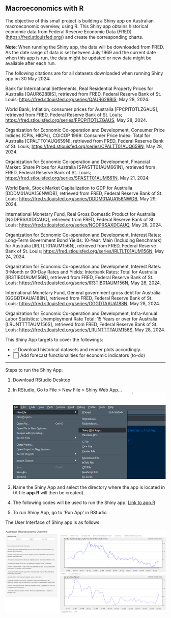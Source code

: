 ## Macroeconomics with R

The objective of this small project is building a Shiny app on Australian macroeconomic overview, using R. This Shiny app obtains historical economic data from Federal Reserve Economic Data (FRED) (https://fred.stlouisfed.org/) and create the corresponding charts.

**Note**: When running the Shiny app, the data will be downloaded from FRED. As the date range of data is set between July 1969 and the current date when this app is run, the data might be updated or new data might be available after each run.  

The following citations are for all datasets downloaded when running Shiny app on 30 May 2024:

Bank for International Settlements, Real Residential Property Prices for Australia [QAUR628BIS], retrieved from FRED, Federal Reserve Bank of St. Louis; https://fred.stlouisfed.org/series/QAUR628BIS, May 28, 2024.

World Bank, Inflation, consumer prices for Australia [FPCPITOTLZGAUS], retrieved from FRED, Federal Reserve Bank of St. Louis; https://fred.stlouisfed.org/series/FPCPITOTLZGAUS, May 28, 2024.

Organization for Economic Co-operation and Development, Consumer Price Indices (CPIs, HICPs), COICOP 1999: Consumer Price Index: Total for Australia [CPALTT01AUQ659N], retrieved from FRED, Federal Reserve Bank of St. Louis; https://fred.stlouisfed.org/series/CPALTT01AUQ659N, May 28, 2024.

Organization for Economic Co-operation and Development, Financial Market: Share Prices for Australia [SPASTT01AUM661N], retrieved from FRED, Federal Reserve Bank of St. Louis; https://fred.stlouisfed.org/series/SPASTT01AUM661N, May 21, 2024.

World Bank, Stock Market Capitalization to GDP for Australia [DDDM01AUA156NWDB], retrieved from FRED, Federal Reserve Bank of St. Louis; https://fred.stlouisfed.org/series/DDDM01AUA156NWDB, May 29, 2024.

International Monetary Fund, Real Gross Domestic Product for Australia [NGDPRSAXDCAUQ], retrieved from FRED, Federal Reserve Bank of St. Louis; https://fred.stlouisfed.org/series/NGDPRSAXDCAUQ, May 28, 2024.

Organization for Economic Co-operation and Development, Interest Rates: Long-Term Government Bond Yields: 10-Year: Main (Including Benchmark) for Australia [IRLTLT01AUM156N], retrieved from FRED, Federal Reserve Bank of St. Louis; https://fred.stlouisfed.org/series/IRLTLT01AUM156N, May 24, 2024.

Organization for Economic Co-operation and Development, Interest Rates: 3-Month or 90-Day Rates and Yields: Interbank Rates: Total for Australia [IR3TIB01AUM156N], retrieved from FRED, Federal Reserve Bank of St. Louis; https://fred.stlouisfed.org/series/IR3TIB01AUM156N, May 28, 2024.

International Monetary Fund, General government gross debt for Australia [GGGDTAAUA188N], retrieved from FRED, Federal Reserve Bank of St. Louis; https://fred.stlouisfed.org/series/GGGDTAAUA188N, May 28, 2024.

Organization for Economic Co-operation and Development, Infra-Annual Labor Statistics: Unemployment Rate Total: 15 Years or over for Australia [LRUNTTTTAUM156S], retrieved from FRED, Federal Reserve Bank of St. Louis; https://fred.stlouisfed.org/series/LRUNTTTTAUM156S, May 28, 2024.

This Shiny App targets to cover the followings:

- :white_check_mark: Download historical datasets and render plots accordingly.  
- :white_large_square: Add forecast functionalities for economic indicators (to-do)
   
---

Steps to run the Shiny App:
1. Download RStudio Desktop
2. In RStudio, Go to File > New File > Shiny Web App...
![RStudio](https://github.com/DoThNg/MacroEco_with_R/blob/main/RStudio.png)

3. Name the Shiny App and select the directory where the app is located in (A file **app.R** will then be created).
4. The following codes will be used to run the Shiny app: [Link to app.R](https://github.com/DoThNg/MacroEco_with_R/blob/main/app.R)
5. To run Shiny App, go to 'Run App' in RStudio.

The User Interface of Shiny app is as follows:

![Macroeconomics](https://github.com/DoThNg/MacroEco_with_R/blob/main/macroeconomics.png)
   
